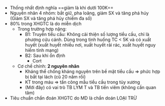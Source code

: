 - Thống nhất định nghĩa ==giảm là khi dưới 100K==
- Nguyên nhân 4 nhóm: bắt giữ, pha loãng, giảm SX và tăng phá húy (Giảm SX và tăng phá hủy chiếm đa số)
- 80% trong XHGTC là do miễn dịch
	- Trong trường hợp nặng:
		- B1: Truyền tiểu cầu: Không cải thiện số lượng tiểu cầu, chỉ là phương cứu cánh. Dùng trong tình huống TC < 5K và có xuất huyết (xuất huyết nhiều nơi, xuất huyết rải rác, xuất huyết nguy hiểm tính mạng)
		- B2: Sau khi ổn định
			- Cort
	- Cơ chế chính: **2 nguyên nhân**
		- Kháng thể chống kháng nguyên trên bề mặt tiểu cầu => phức hợp bị bắt tại lách (cũ 20 năm rồi)
		- KT trong máu => tấn công mẫu tiểu cầu trong tủy xương
		- (Mới đây) có vai trò TB LYM T và TB tiền viêm (không cần quan tâm)
- Tiêu chuẩn chẩn đoán XHGTC do MD là chẩn doán LOẠI TRỪ
